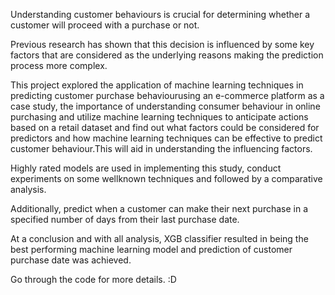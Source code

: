 Understanding customer behaviours is crucial for determining whether a customer will proceed with a purchase or not. 

Previous research has shown that this decision is influenced by some key factors that are considered as the underlying reasons making the prediction process more complex.

This project explored the application of machine learning techniques in predicting customer purchase behaviourusing an e-commerce platform as a case study, 
the importance of understanding consumer behaviour in online purchasing and utilize machine learning techniques to anticipate actions based on a retail dataset and find out
what factors could be considered for predictors and how machine learning techniques can be effective to predict customer behaviour.This will aid in understanding the influencing factors. 

Highly rated models are used in implementing this study, conduct experiments on some wellknown techniques and followed by a comparative analysis.

Additionally, predict when a customer can make their next purchase in a specified number of days from their last purchase date. 

At a conclusion and with all analysis, XGB classifier resulted in being the best performing machine learning model and prediction of customer purchase date was achieved.


Go through the code for more details. :D 

